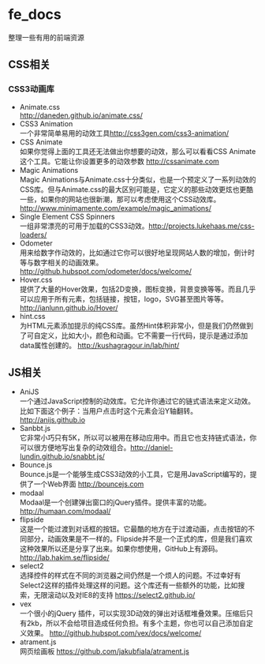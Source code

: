 # fe_docs
整理一些有用的前端资源
## CSS相关
### CSS3动画库
* Animate.css  
  <http://daneden.github.io/animate.css/>
* CSS3 Animation  
  一个非常简单易用的动效工具<http://css3gen.com/css3-animation/>
* CSS Animate  
  如果你觉得上面的工具还无法做出你想要的动效，那么可以看看CSS Animate这个工具。它能让你设置更多的动效参数 
  <http://cssanimate.com>
* Magic Animations  
  Magic Animations与Animate.css十分类似，也是一个预定义了一系列动效的CSS库。但与Animate.css的最大区别可能是，它定义的那些动效更炫也更酷一些，如果你的网站也很新潮，那可以考虑使用这个CSS动效库。<http://www.minimamente.com/example/magic_animations/>
* Single Element CSS Spinners  
一组非常漂亮的可用于加载的CSS3动效。<http://projects.lukehaas.me/css-loaders/>
* Odometer  
用来给数字作动效的，比如通过它你可以很好地呈现网站人数的增加，倒计时等与数字相关的动画效果。<http://github.hubspot.com/odometer/docs/welcome/>
* Hover.css  
提供了大量的Hover效果，包括2D变换，图标变换，背景变换等等。而且几乎可以应用于所有元素，包括链接，按钮，logo，SVG甚至图片等等。<http://ianlunn.github.io/Hover/>
* hint.css  
为HTML元素添加提示的纯CSS库。虽然Hint体积非常小，但是我们仍然做到了可自定义，比如大小，颜色和动画。它不需要一行代码，提示是通过添加data属性创建的。
<http://kushagragour.in/lab/hint/>

## JS相关
* AniJS  
一个通过JavaScript控制的动效库。它允许你通过它的链式语法来定义动效。比如下面这个例子：当用户点击时这个元素会沿Y轴翻转。<http://anijs.github.io>
* Sanbbt.js  
它非常小巧只有5K，所以可以被用在移动应用中。而且它也支持链式语法，你可以很方便地写出复杂的动效组合。<http://daniel-lundin.github.io/snabbt.js/>
* Bounce.js  
Bounce.js是一个能够生成CSS3动效的小工具，它是用JavaScript编写的，提供了一个Web界面
<http://bouncejs.com>
* modaal  
Modaal是一个创建弹出窗口的jQuery插件。提供丰富的功能。
<http://humaan.com/modaal/>
* flipside  
这是一个能过渡到对话框的按钮。它最酷的地方在于过渡动画，点击按钮的不同部分，动画效果是不一样的。Flipside并不是一个正式的库，但是我们喜欢这种效果所以还是分享了出来。如果你想使用，GitHub上有源码。 
<http://lab.hakim.se/flipside/>
* select2  
选择控件的样式在不同的浏览器之间仍然是一个烦人的问题。不过幸好有Select2这样的插件处理这样的问题。这个库还有一些额外的功能，比如搜索，无限滚动以及对IE8的支持
<https://select2.github.io/>
* vex  
一个很小的jQuery 插件，可以实现3D动效的弹出对话框堆叠效果。压缩后只有2kb，所以不会给项目造成任何负担。有多个主题，你也可以自己添加自定义效果。
<http://github.hubspot.com/vex/docs/welcome/>
* atrament.js  
网页绘画板 <https://github.com/jakubfiala/atrament.js>